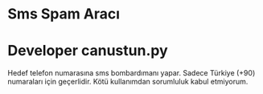 # Sms Spam Aracı
# Developer canustun.py
Hedef telefon numarasına sms bombardımanı yapar.
Sadece Türkiye (+90) numaraları için geçerlidir.
Kötü kullanımdan sorumluluk kabul etmiyorum.
